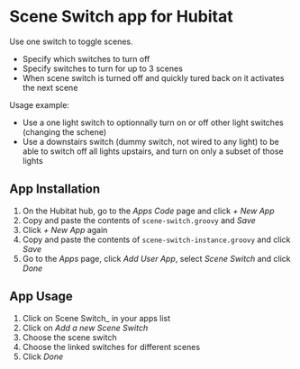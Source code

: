 # Scene Switch app for Hubitat

Use one switch to toggle scenes.

* Specify which switches to turn off
* Specify switches to turn for up to 3 scenes
* When scene switch is turned off and quickly tured back on it activates the next scene

Usage example:

* Use a one light switch to optionnally turn on or off other light switches (changing the schene)
* Use a downstairs switch (dummy switch, not wired to any light) to be able to switch off all lights upstairs, and turn on only a subset of those lights

## App Installation

1. On the Hubitat hub, go to the _Apps Code_ page and click _+ New App_
2. Copy and paste the contents of `scene-switch.groovy` and _Save_
3. Click _+ New App_ again
4. Copy and paste the contents of `scene-switch-instance.groovy` and click _Save_
5. Go to the _Apps_ page, click _Add User App_, select _Scene Switch_ and click _Done_

## App Usage

1. Click on Scene Switch_ in your apps list
2. Click on _Add a new Scene Switch_
3. Choose the scene switch
4. Choose the linked switches for different scenes
5. Click _Done_